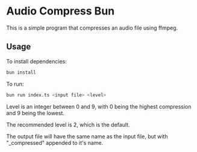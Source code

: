 # Audio Compress Bun 

This is a simple program that compresses an audio file using ffmpeg.

## Usage

To install dependencies:

```bash
bun install
```

To run:

```bash
bun run index.ts <input file> <level>
```

Level is an integer between 0 and 9, with 0 being the highest compression and 9 being the lowest.

The recommended level is 2, which is the default.

The output file will have the same name as the input file, but with "_compressed" appended to it's name.




